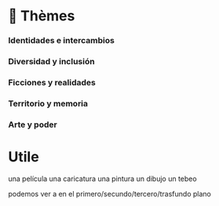 # 📂 Thèmes

### Identidades e intercambios

### Diversidad y inclusión

### Ficciones y realidades

### Territorio y memoria

### Arte y poder


# Utile
una película
una caricatura
una pintura
un dibujo
un tebeo

podemos ver a
en el primero/secundo/tercero/trasfundo plano
